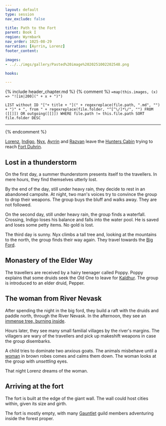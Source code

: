 ```yaml
---
layout: default
type: session
nav_exclude: false

title: Path to the Fort
parent: Book I
region: Wyrmbark
nav_order: 1025-08-29
narration: [Ayrrin, Lorenz]
footer_content: 

images:
- ../../imgs/gallery/Pasted%20image%2020251002202548.png

hooks:

---
```


{% include header_chapter.md %} 
{% comment %}
`=map(this.images, (x) => "![im|200](" + x + ")")`
```dataview
LIST without ID "["+ title + "](" + regexreplace(file.path, ".md", "") + ")" + ", from " + regexreplace(file.folder, "^[^\/]*\/", "") FROM ([[]]) OR outgoing([[]]) WHERE file.path != this.file.path SORT file.folder DESC
```
---
{% endcomment %}

[Lorenz](../../directory/DuskmeadowFringe/Lorenz.md), [Indigo](../../directory/Deverain/Indigo.md), [Nyx](../../directory/Perdut/Nyx.md), [Ayrrin](../../directory/Sigisfarne/Ayrrin.md) and [Razvan](../../directory/Sigisfarne/Razvan.md) leave the [Hunters Cabin](../../directory/DuskmeadowFringe/HuntersCabin.md) trying to reach [Fort Duhrin](../../directory/Kaldhur/FortDuhrin.md).

## Lost in a thunderstorm

On the first day, a summer thunderstorm presents itself to the travellers.
In mere hours, they find themselves utterly lost.

By the end of the day, still under heavy rain, they decide to rest in an abandoned campsite.
At night, two man's voices try to convince the group to drop their weapons.
The group buys the bluff and walks away.
They are not followed.

On the second day, still under heavy rain, the group finds a waterfall.
Crossing, Indigo loses his balance and falls into the water pool.
He is saved and loses some petty items.
No gold is lost.

The third day is sunny.
Nyx climbs a tall tree and, looking at the mountains to the north, the group finds their way again.
They travel towards the [Big Ford](../../directory/Wyrmbark/ElderWay.md).

## Monastery of the Elder Way

The travellers are received by a hairy teenager called Poppy.
Poppy explains that some druids seek the Old One to leave for [Kaldhur](../../directory/Kaldhur/index.md).
The group is introduced to an elder druid, Pepper.

## The woman from River Nevask

After spending the night in the big ford, they build a raft with the druids and paddle north, through the River Nevask.
In the afternoon, they see an [immense tree, burning inside](../../directory/Kaldhur/BurningTree.md).

Hours later, they see many small familial villages by the river's margins.
The villagers are wary of the travellers and pick up makeshift weapons in case the group disembarks.

A child tries to dominate two anxious goats.
The animals misbehave until a [woman](../../directory/Kaldhur/WitchNevask.md) in brown robes comes and calms them down.
The woman looks at the group with *unsettling* eyes.

That night Lorenz dreams of the woman.

## Arriving at the fort

The fort is built at the edge of the giant wall.
The wall could host cities within, given its size and girth.

The fort is mostly empty, with many [Gauntlet](../../directory/Kaldhur/Gauntlet.md) guild members adventuring inside the forest proper.